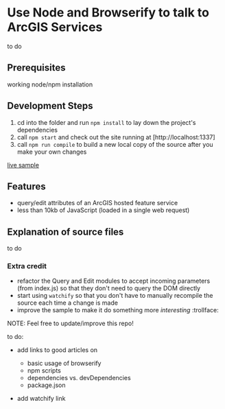 # Use Node and Browserify to talk to ArcGIS Services

to do

## Prerequisites

working node/npm installation

## Development Steps

1. cd into the folder and run `npm install` to lay down the project's dependencies
2. call `npm start` and check out the site running at [http://localhost:1337]
2. call `npm run compile` to build a new local copy of the source after you make your own changes

[live sample](http://esri.github.io/developer-support/node/browserify-request/index.html)

## Features

* query/edit attributes of an ArcGIS hosted feature service
* less than 10kb of JavaScript (loaded in a single web request)

## Explanation of source files

to do

### Extra credit

* refactor the Query and Edit modules to accept incoming parameters (from index.js) so that they don't need to query the DOM directly
* start using `watchify` so that you don't have to manually recompile the source each time a change is made
* improve the sample to make it do something more *interesting* :trollface:

NOTE: Feel free to update/improve this repo!

to do:
* add links to good articles on 
  * basic usage of browserify
  * npm scripts
  * dependencies vs. devDependencies
  * package.json

* add watchify link


